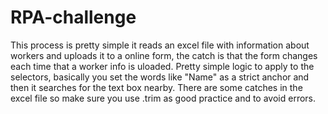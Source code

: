 # RPA-challenge
This process is pretty simple it reads an excel file with information about workers and uploads it to a online form, the catch is that the form changes each time that a worker info is uloaded. Pretty simple logic to apply to the selectors, basically you set the words like "Name" as a strict anchor and then it searches for the text box nearby. There are some catches in the excel file so make sure you use .trim as good practice and to avoid errors.
